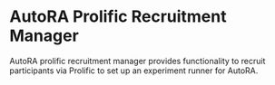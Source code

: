 # AutoRA Prolific Recruitment Manager

AutoRA prolific recruitment manager provides functionality to recruit participants via Prolific to set up an experiment runner for AutoRA.

